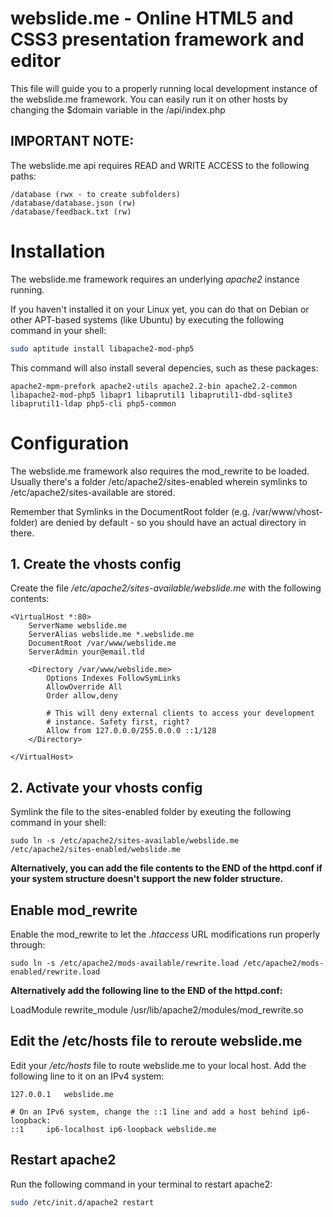
# webslide.me - Online HTML5 and CSS3 presentation framework and editor

This file will guide you to a properly running local development instance
of the webslide.me framework. You can easily run it on other hosts by
changing the $domain variable in the /api/index.php

## IMPORTANT NOTE:

The webslide.me api requires READ and WRITE ACCESS to the following paths:

```
/database (rwx - to create subfolders)
/database/database.json (rw)
/database/feedback.txt (rw)
```



# Installation

The webslide.me framework requires an underlying *apache2* instance running.

If you haven't installed it on your Linux yet, you can do that on Debian
or other APT-based systems (like Ubuntu) by executing the following command
in your shell:

```bash
sudo aptitude install libapache2-mod-php5
```

This command will also install several depencies, such as these packages:

```
apache2-mpm-prefork apache2-utils apache2.2-bin apache2.2-common
libapache2-mod-php5 libapr1 libaprutil1 libaprutil1-dbd-sqlite3
libaprutil1-ldap php5-cli php5-common
```


# Configuration

The webslide.me framework also requires the mod_rewrite to be loaded.
Usually there's a folder /etc/apache2/sites-enabled wherein symlinks to
/etc/apache2/sites-available are stored.

Remember that Symlinks in the DocumentRoot folder (e.g. /var/www/vhost-folder)
are denied by default - so you should have an actual directory in there.


## 1. Create the vhosts config

Create the file */etc/apache2/sites-available/webslide.me* with the following
contents:

```
<VirtualHost *:80>
	ServerName webslide.me
	ServerAlias webslide.me *.webslide.me
	DocumentRoot /var/www/webslide.me
	ServerAdmin your@email.tld

	<Directory /var/www/webslide.me>
		Options Indexes FollowSymLinks
		AllowOverride All
		Order allow,deny

		# This will deny external clients to access your development
		# instance. Safety first, right?
		Allow from 127.0.0.0/255.0.0.0 ::1/128
	</Directory>

</VirtualHost>
```

## 2. Activate your vhosts config

Symlink the file to the sites-enabled folder by exeuting the following command
in your shell:

```
sudo ln -s /etc/apache2/sites-available/webslide.me /etc/apache2/sites-enabled/webslide.me
```

**Alternatively, you can add the file contents to the END of the httpd.conf if
your system structure doesn't support the new folder structure.**


## Enable mod_rewrite

Enable the mod_rewrite to let the *.htaccess* URL modifications run properly through:

```
sudo ln -s /etc/apache2/mods-available/rewrite.load /etc/apache2/mods-enabled/rewrite.load
```

**Alternatively add the following line to the END of the httpd.conf:**

LoadModule rewrite_module /usr/lib/apache2/modules/mod_rewrite.so


## Edit the /etc/hosts file to reroute webslide.me

Edit your */etc/hosts* file to route webslide.me to your local host.
Add the following line to it on an IPv4 system:

```
127.0.0.1	webslide.me

# On an IPv6 system, change the ::1 line and add a host behind ip6-loopback:
::1		ip6-localhost ip6-loopback webslide.me
```

## Restart apache2

Run the following command in your terminal to restart apache2:

```bash
sudo /etc/init.d/apache2 restart
```

